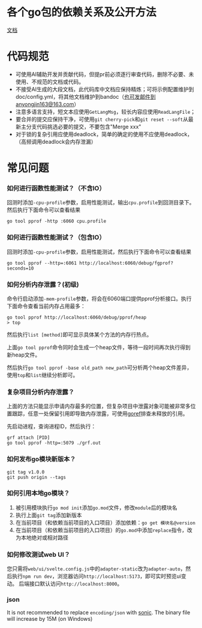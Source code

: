 # 各个go包的依赖关系及公开方法
[文档](https://www.banbot.site/en-US/api/)

# 代码规范
* 可使用AI辅助开发并贡献代码，但提pr前必须逐行审查代码，删除不必要、未使用、不规范的文档或代码。
* 不接受AI生成的大段文档，此代码库中文档应保持精炼；可将示例配置维护到doc/config.yml，将其他文档维护到bandoc（也可发邮件到anyongjin163@163.com）
* 注意多语言支持，短文本应使用`GetLangMsg`，较长内容应使用`ReadLangFile`；
* 要合并的提交应保持干净，可使用`git cherry-pick`和`git reset --soft`从最新主分支代码挑选必要的提交，不要包含"Merge xxx"
* 对于锁的复杂引用应使用deadlock，简单的确定的使用不应使用deadlock，（高频调用deadlock会内存泄漏）

# 常见问题
### 如何进行函数性能测试？（不含IO）
回测时添加`-cpu-profile`参数，启用性能测试，输出`cpu.profile`到回测目录下。然后执行下面命令可以查看结果
```shell
go tool pprof -http :6060 cpu.profile
```
### 如何进行函数性能测试？（包含IO）
回测时添加`-cpu-profile`参数，启用性能测试，然后执行下面命令可以查看结果
```shell
go tool pprof --http=:6061 http://localhost:6060/debug/fgprof?seconds=10
```
### 如何分析内存泄露？(初级)
命令行启动添加`-mem-profile`参数，将会在6060端口提供pprof分析接口。执行下面命令查看当前内存占用最多：
```shell
go tool pprof http://localhost:6060/debug/pprof/heap
> top
```
然后执行`list [method]`即可显示具体某个方法的内存行热点。

上面`go tool pprof`命令同时会生成一个heap文件，等待一段时间再次执行得到新heap文件。

然后执行`go tool pprof -base old_path new_path`可分析两个heap文件差异，使用`top`和`list`继续分析即可。

### 复杂项目分析内存泄露？
上面的方法只能显示申请内存最多的位置，但复杂项目中泄露对象可能被非常多位置跟踪，任意一处保留引用即导致内存泄露，可使用[goref](https://github.com/cloudwego/goref)排查未释放的引用。

先启动进程，查询进程ID，然后执行：
```shell
grf attach [PID]
go tool pprof -http=:5079 ./grf.out
```

### 如何发布go模块新版本？
```shell
git tag v1.0.0
git push origin --tags
```
### 如何引用本地go模块？
1. 被引用模块执行`go mod init`添加`go.mod`文件，修改`module`后的模块名
2. 执行上面`git tag`添加新版本
3. 在当前项目（和依赖当前项目的入口项目）添加依赖：`go get 模块名@version`
4. 在当前项目（和依赖当前项目的入口项目）的`go.mod`中添加`replace`指令，改为本地绝对或相对路径

### 如何修改测试web UI？
您只需将`web/ui/svelte.config.js`中的`adapter-static`改为`adapter-auto`，然后执行`npm run dev`，浏览器访问`http://localhost:5173`，即可实时预览ui变动。
后端接口默认访问`http://localhost:8000`。

### json
It is not recommended to replace `encoding/json` with [sonic](https://github.com/bytedance/sonic/issues/574). The binary file will increase by 15M (on Windows)
